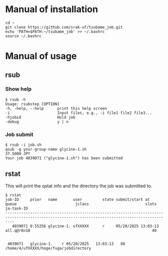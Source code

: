 # Manual of installation
```
cd ~
git clone https://github.com/srak-uf/tsubame_job.git
echo 'PATH=$PATH:~/tsubame_job' >> ~/.bashrc
source ~/.bashrc
```

# Manual of usage
## rsub
### Show help
```
$ rsub -h
Usage: rsubstep [OPTION]
-h, -help, --help      print this help screen
-i                     Input files, e.g., -i file1 file2 file3...
-hjobid                Hold job
-debug                 y | n
```
### Job submit
```
$ rsub -i job.sh
qsub -g your-group-name glycine-1.sh
37.5000 JPY
Your job 4039071 ("glycine-1.sh") has been submitted
```

## rstat
This will print the qstat info and the directory the job was submitted to.
```
$ rstat
job-ID     prior   name       user         state submit/start at     queue                          jclass                         slots ja-task-ID 
------------------------------------------------------------------------------------------------------------------------------------------------
   4039071 0.55256 glycine-1. ufXXXXX      r     05/20/2025 13:03:13 all.q@r8n10                                                      40        


 4039071   glycine-1.    r 05/20/2025   13:03:13   40 /home/4/ufXXXXX/hoge/fuga/jobdirectory
```
